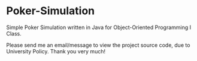 # Poker-Simulation
Simple Poker Simulation written in Java for Object-Oriented Programming I Class.

Please send me an email/message to view the project source code, due to University Policy. Thank you very much!
